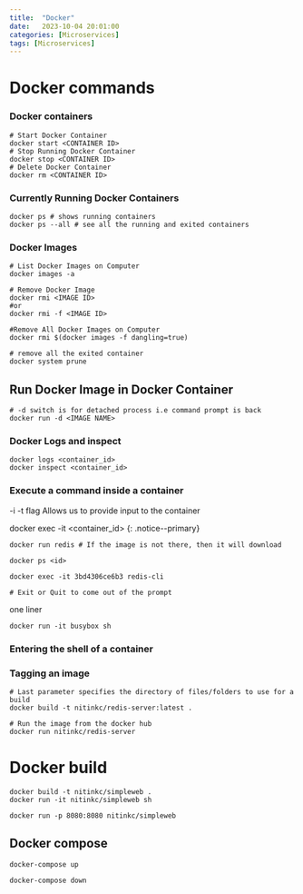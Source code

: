 ```yaml
---
title:  "Docker"
date:   2023-10-04 20:01:00
categories: [Microservices]
tags: [Microservices]
---
```


# Docker commands

### Docker containers

```shell
# Start Docker Container
docker start <CONTAINER ID>
# Stop Running Docker Container
docker stop <CONTAINER ID>
# Delete Docker Container
docker rm <CONTAINER ID>
```

### Currently Running Docker Containers

```shell
docker ps # shows running containers
docker ps --all # see all the running and exited containers
```

### Docker Images

```shell
# List Docker Images on Computer
docker images -a

# Remove Docker Image
docker rmi <IMAGE ID>
#or
docker rmi -f <IMAGE ID>

#Remove All Docker Images on Computer
docker rmi $(docker images -f dangling=true)

# remove all the exited container
docker system prune 
```

## Run Docker Image in Docker Container

```shell
# -d switch is for detached process i.e command prompt is back
docker run -d <IMAGE NAME> 
```

### Docker Logs and inspect

```shell
docker logs <container_id>
docker inspect <container_id>

```

### Execute a command inside a container

-i -t flag Allows us to provide input to the container

docker exec -it <container_id> <command to execute>
{: .notice--primary}

```shell
docker run redis # If the image is not there, then it will download

docker ps <id>

docker exec -it 3bd4306ce6b3 redis-cli

# Exit or Quit to come out of the prompt
```

one liner

```shell
docker run -it busybox sh
```

### Entering the shell of a container


### Tagging an image

```shell
# Last parameter specifies the directory of files/folders to use for a build
docker build -t nitinkc/redis-server:latest . 

# Run the image from the docker hub
docker run nitinkc/redis-server
```

# Docker build

```shell
docker build -t nitinkc/simpleweb .
docker run -it nitinkc/simpleweb sh

docker run -p 8080:8080 nitinkc/simpleweb
```

## Docker compose
```shell
docker-compose up

docker-compose down
```